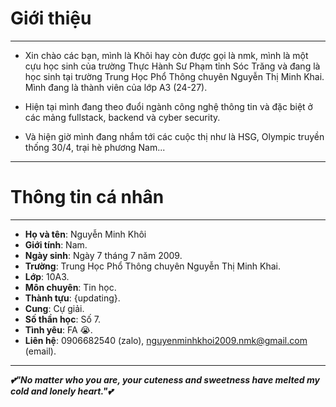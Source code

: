 # Giới thiệu

---

* Xin chào các bạn, mình là Khôi hay còn được gọi là nmk, mình là một cựu học sinh của trường Thực Hành Sư Phạm tỉnh Sóc Trăng và đang là học sinh tại trường Trung Học Phổ Thông chuyên Nguyễn Thị Minh Khai. Mình đang là thành viên của lớp A3 (24-27).

* Hiện tại mình đang theo đuổi ngành công nghệ thông tin và đặc biệt ở các mảng fullstack, backend và cyber security.

* Và hiện giờ mình đang nhắm tới các cuộc thị như là HSG, Olympic truyền thống 30/4, trại hè phương Nam...

---

# Thông tin cá nhân

---

* **Họ và tên**: Nguyễn Minh Khôi
* **Giới tính**: Nam.
* **Ngày sinh**: Ngày 7 tháng 7 năm 2009.
* **Trường**: Trung Học Phổ Thông chuyên Nguyễn Thị Minh Khai.
* **Lớp**: 10A3.
* **Môn chuyên**: Tin học.
* **Thành tựu**: {updating}.
* **Cung**: Cự giải.
* **Số thần học**: Số 7.
* **Tình yêu**: FA 😭.
* **Liên hệ**: 0906682540 (zalo), nguyenminhkhoi2009.nmk@gmail.com (email).

---

***💕"No matter who you are, your cuteness and sweetness have melted my cold and lonely heart."💕***
